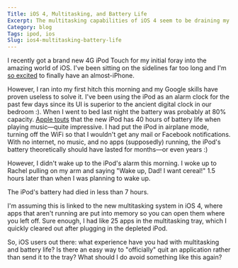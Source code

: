 ```yaml
---
Title: iOS 4, Multitasking, and Battery Life
Excerpt: The multitasking capabilities of iOS 4 seem to be draining my battery. Help me figure out how to stop it!
Category: blog
Tags: ipod, ios
Slug: ios4-multitasking-battery-life
---
```



I recently got a brand new 4G iPod Touch for my initial foray into the amazing world of iOS. I've been sitting on the sidelines far too long and I'm [so excited](http://twitter.com/#!/andrewheiss/status/25170167865) to finally have an almost-iPhone.

However, I ran into my first hitch this morning and my Google skills have proven useless to solve it. I've been using the iPod as an alarm clock for the past few days since its UI is superior to the ancient digital clock in our bedroom :). When I went to bed last night the battery was probably at 80% capacity. [Apple touts](http://www.apple.com/ipodtouch/specs.html) that the new iPod has 40 hours of battery life when playing music—quite impressive. I had put the iPod in airplane mode, turning off the WiFi so that I wouldn't get any mail or Facebook notifications. With no internet, no music, and no apps (supposedly) running, the iPod's battery theoretically should have lasted for months—or even years :)

However, I didn't wake up to the iPod's alarm this morning. I woke up to Rachel pulling on my arm and saying "Wake up, Dad! I want cereal!" 1.5 hours later than when I was planning to wake up.

The iPod's battery had died in less than 7 hours.

I'm assuming this is linked to the new multitasking system in iOS 4, where apps that aren't running are put into memory so you can open them where you left off. Sure enough, I had like 25 apps in the multitasking tray, which I quickly cleared out after plugging in the depleted iPod.

So, iOS users out there: what experience have you had with multitasking and battery life? Is there an easy way to "officially" quit an application rather than send it to the tray? What should I do avoid something like this again?
